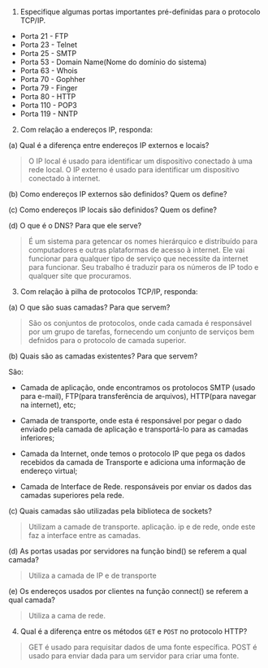 1. Especifique algumas portas importantes pré-definidas para o protocolo TCP/IP.

* Porta 21 - FTP
* Porta 23 - Telnet
* Porta 25 - SMTP
* Porta 53 - Domain Name(Nome do domínio do sistema)
* Porta 63 - Whois
* Porta 70 - Gophher
* Porta 79 - Finger
* Porta 80 - HTTP
* Porta 110 - POP3
* Porta 119 - NNTP

2. Com relação a endereços IP, responda:

(a) Qual é a diferença entre endereços IP externos e locais?

> O IP local é usado para identificar um dispositivo conectado à uma rede local. O IP externo é usado para identificar um dispositivo conectado à internet.

(b) Como endereços IP externos são definidos? Quem os define?

> 

(c) Como endereços IP locais são definidos? Quem os define?

> 

(d) O que é o DNS? Para que ele serve?

> É um sistema para getencar os nomes hierárquico e distribuído para computadores e outras plataformas de acesso à internet. Ele vai funcionar para qualquer tipo de serviço que necessite da internet para funcionar. Seu trabalho é traduzir para os números de IP todo e qualquer site que procuramos. 

3. Com relação à pilha de protocolos TCP/IP, responda:

(a) O que são suas camadas? Para que servem?

> São os conjuntos de protocolos, onde cada camada é responsável por um grupo de tarefas, fornecendo um conjunto de serviços bem defnidos para o protocolo de camada superior.

(b) Quais são as camadas existentes? Para que servem?

São: 

* Camada de aplicação, onde encontramos os protolocos SMTP (usado para e-mail), FTP(para transferẽncia de arquivos), HTTP(para navegar na internet), etc; 

* Camada de transporte, onde esta é responsável por pegar o dado enviado pela camada de aplicação e transportá-lo para as camadas inferiores; 

* Camada da Internet, onde temos o protocolo IP que pega os dados recebidos da camada de Transporte e adiciona uma informação de endereço virtual; 

* Camada de Interface de Rede. responsáveis por enviar os dados das camadas superiores pela rede.

(c) Quais camadas são utilizadas pela biblioteca de sockets?

> Utilizam a camade de transporte. aplicação. ip e de rede, onde este faz a interface entre as camadas.

(d) As portas usadas por servidores na função bind() se referem a qual camada?

> Utiliza a camada de IP e de transporte

(e) Os endereços usados por clientes na função connect() se referem a qual camada?

> Utiliza a cama de rede.

4. Qual é a diferença entre os métodos `GET` e `POST` no protocolo HTTP?

> GET é usado para requisitar dados de uma fonte específica. POST é usado para enviar dada para um servidor para criar uma fonte.